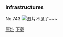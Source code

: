### Infrastructures
No.743
![图片不见了~~~](https://imgs.xkcd.com/comics/infrastructures.png)

[原址](https://xkcd.com//743) [下载](https://imgs.xkcd.com/comics/infrastructures.png)

